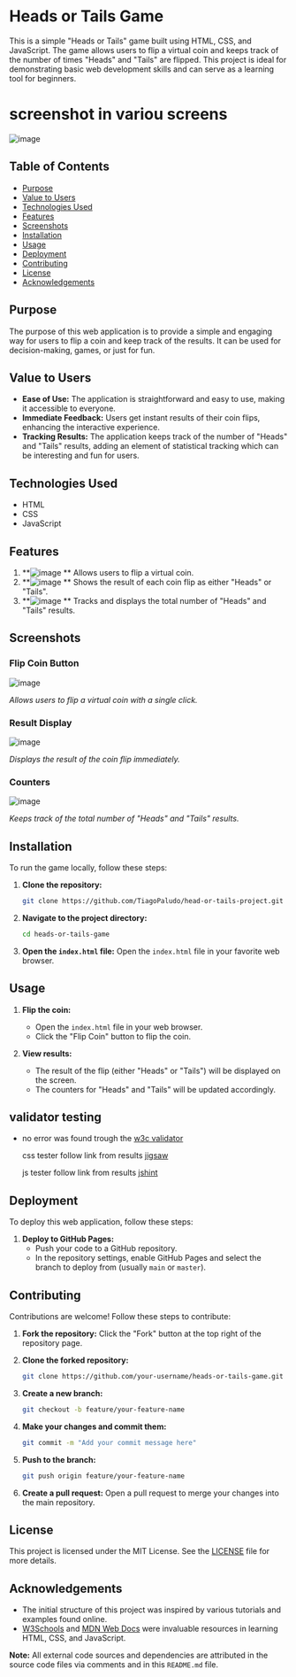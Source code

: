 # Heads or Tails Game

This is a simple "Heads or Tails" game built using HTML, CSS, and JavaScript. The game allows users to flip a virtual coin and keeps track of the number of times "Heads" and "Tails" are flipped. This project is ideal for demonstrating basic web development skills and can serve as a learning tool for beginners.

# screenshot in variou screens

![image](https://github.com/TiagoPaludo/head-or-tails-project/assets/80179815/a13af070-bf72-44e1-bc5f-6dc822e2bc83)


## Table of Contents
- [Purpose](#purpose)
- [Value to Users](#value-to-users)
- [Technologies Used](#technologies-used)
- [Features](#features)
- [Screenshots](#screenshots)
- [Installation](#installation)
- [Usage](#usage)
- [Deployment](#deployment)
- [Contributing](#contributing)
- [License](#license)
- [Acknowledgements](#acknowledgements)

## Purpose
The purpose of this web application is to provide a simple and engaging way for users to flip a coin and keep track of the results. It can be used for decision-making, games, or just for fun.

## Value to Users
- **Ease of Use:** The application is straightforward and easy to use, making it accessible to everyone.
- **Immediate Feedback:** Users get instant results of their coin flips, enhancing the interactive experience.
- **Tracking Results:** The application keeps track of the number of "Heads" and "Tails" results, adding an element of statistical tracking which can be interesting and fun for users.

## Technologies Used
- HTML
- CSS
- JavaScript

## Features
1. **![image](https://github.com/TiagoPaludo/head-or-tails-project/assets/80179815/04de2965-f5e1-40af-a1d6-2d5d366b6d17)
** Allows users to flip a virtual coin.
2. **![image](https://github.com/TiagoPaludo/head-or-tails-project/assets/80179815/4f6549a5-58aa-4731-b8e0-8232bb0be7a2)
** Shows the result of each coin flip as either "Heads" or "Tails".
3. **![image](https://github.com/TiagoPaludo/head-or-tails-project/assets/80179815/777ccdbd-650f-407c-aa49-747c7d266cf4)
** Tracks and displays the total number of "Heads" and "Tails" results.

## Screenshots
### Flip Coin Button
![image](https://github.com/TiagoPaludo/head-or-tails-project/assets/80179815/b2a9a3a7-7f25-4fed-b6b8-118e3f760996)

*Allows users to flip a virtual coin with a single click.*

### Result Display
![image](https://github.com/TiagoPaludo/head-or-tails-project/assets/80179815/72bc673c-21b2-401b-900a-10a4339741d4)

*Displays the result of the coin flip immediately.*

### Counters
![image](https://github.com/TiagoPaludo/head-or-tails-project/assets/80179815/1cae194f-356d-41c3-bfb2-992025f9af9f)

*Keeps track of the total number of "Heads" and "Tails" results.*

## Installation
To run the game locally, follow these steps:

1. **Clone the repository:**
    ```bash
    git clone https://github.com/TiagoPaludo/head-or-tails-project.git
    ```

2. **Navigate to the project directory:**
    ```bash
    cd heads-or-tails-game
    ```

3. **Open the `index.html` file:**
    Open the `index.html` file in your favorite web browser.

## Usage
1. **Flip the coin:**
    - Open the `index.html` file in your web browser.
    - Click the "Flip Coin" button to flip the coin.

2. **View results:**
    - The result of the flip (either "Heads" or "Tails") will be displayed on the screen.
    - The counters for "Heads" and "Tails" will be updated accordingly.

## validator testing

- no error was found trough the [w3c validator](https://jigsaw.w3.org/css-validator/validator?uri=https%3A%2F%2Ftiagopaludo.github.io)

     css tester
    follow link from results [jigsaw](https://jigsaw.w3.org/css-validator/validator?uri=https%3A%2F%2Ftiagopaludo.github.io%2Fhead-or-tails-project%2F&profile=css3svg&usermedium=all&warning=1&vextwarning=&lang=pt-BR)

     js tester
     follow link from results [jshint](https://jshint.com/)

## Deployment
To deploy this web application, follow these steps:

1. **Deploy to GitHub Pages:**
    - Push your code to a GitHub repository.
    - In the repository settings, enable GitHub Pages and select the branch to deploy from (usually `main` or `master`).


## Contributing
Contributions are welcome! Follow these steps to contribute:

1. **Fork the repository:**
    Click the "Fork" button at the top right of the repository page.

2. **Clone the forked repository:**
    ```bash
    git clone https://github.com/your-username/heads-or-tails-game.git
    ```

3. **Create a new branch:**
    ```bash
    git checkout -b feature/your-feature-name
    ```

4. **Make your changes and commit them:**
    ```bash
    git commit -m "Add your commit message here"
    ```

5. **Push to the branch:**
    ```bash
    git push origin feature/your-feature-name
    ```

6. **Create a pull request:**
    Open a pull request to merge your changes into the main repository.

## License
This project is licensed under the MIT License. See the [LICENSE](LICENSE) file for more details.

## Acknowledgements
- The initial structure of this project was inspired by various tutorials and examples found online.
- [W3Schools](https://www.w3schools.com/) and [MDN Web Docs](https://developer.mozilla.org/) were invaluable resources in learning HTML, CSS, and JavaScript.

**Note:** All external code sources and dependencies are attributed in the source code files via comments and in this `README.md` file.
